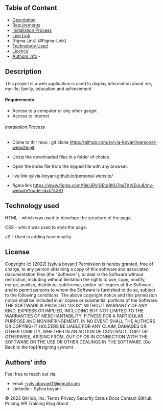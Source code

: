## Table of Content

- [Description](#description)
- [Requirements](#requirements)
- [Installation Process](#installation-Process)
- [Live Link](#Live-Link)
- [figma Link] (#Figma-Link)
- [Technology  Used](#technology-Used)
- [Licence](#licence)
- [Authors Info](#Authors-Info) -

## Description

This project is a web application is used to display information about me, my life; family, education and achievement
		
#### Requirements
- Access to a computer or any other garget
- Access to internet

###### Installation Process
- Clone to thir repo : git clone https://github.com/sylvia-boyani/personal-website.git
- Unzip the downloaded files in a folder of choice.
- Open the index file from the zipped file with any browser.

- live link sylvia-boyani.github.io/personal-website/
- figma link https://www.figma.com/file/JRVlGEtg9KU7qsTKiVDJu8/my-website?node-id=0%3A1

## Technology used

HTML - which was used to develope the structure of the page.

CSS - which was used to style the page.

JS - Used in adding functionality

## License

Copyright (c) [2022] [sylvia boyani] Permission is hereby granted, free of charge, to any person obtaining a copy of this software and associated documentation files (the "Software"), to deal in the Software without restriction, including without limitation the rights to use, copy, modify, merge, publish, distribute, sublicense, and/or sell copies of the Software, and to permit persons to whom the Software is furnished to do so, subject to the following conditions: The above copyright notice and this permission notice shall be included in all copies or substantial portions of the Software. THE SOFTWARE IS PROVIDED "AS IS", WITHOUT WARRANTY OF ANY KIND, EXPRESS OR IMPLIED, INCLUDING BUT NOT LIMITED TO THE WARRANTIES OF MERCHANTABILITY, FITNESS FOR A PARTICULAR PURPOSE AND NONINFRINGEMENT. IN NO EVENT SHALL THE AUTHORS OR COPYRIGHT HOLDERS BE LIABLE FOR ANY CLAIM, DAMAGES OR OTHER LIABILITY, WHETHER IN AN ACTION OF CONTRACT, TORT OR OTHERWISE, ARISING FROM, OUT OF OR IN CONNECTION WITH THE SOFTWARE OR THE USE OR OTHER DEALINGS IN THE SOFTWARE. [Go Back to the top](#signing system)

## Authors' info

Feel free to reach out via:

- email -sylviaboyani11@gmail.com
- LinkedIn - Sylvia boyani

© 2022 GitHub, Inc.
Terms
Privacy
Security
Status
Docs
Contact GitHub
Pricing
API
Training
Blog
About

